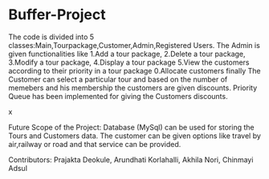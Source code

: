 # Buffer-Project
The code is divided into 5 classes:Main,Tourpackage,Customer,Admin,Registered Users.
The Admin is given functionalities like
1.Add a tour package,
2.Delete a tour package,
3.Modify a tour package,
4.Display a tour package
5.View the customers according to their priority in a tour package
0.Allocate customers finally
The Customer can select a particular tour and based on the number of memebers and his membership the customers are given discounts.
Priority Queue has been implemented for giving the Customers discounts.















x















































Future Scope of the Project:
Database (MySql) can be used for storing the Tours and Customers data.
The customer can be given options like travel by air,railway or road and that service can be provided.









Contributors:
Prajakta Deokule, Arundhati Korlahalli, Akhila Nori, Chinmayi Adsul


